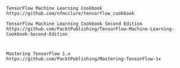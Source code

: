
#

```
TensorFlow Machine Learning Cookbook
https://github.com/nfmcclure/tensorflow_cookbook
```


```
TensorFlow Machine Learning Cookbook Second Edition
https://github.com/PacktPublishing/TensorFlow-Machine-Learning-Cookbook-Second-Edition
```


#

```
Mastering TensorFlow 1.x
https://github.com/PacktPublishing/Mastering-TensorFlow-1x
```

```
```


```


```

```



```


```


```

```



```


```


```

```



```


```


```

```



```

